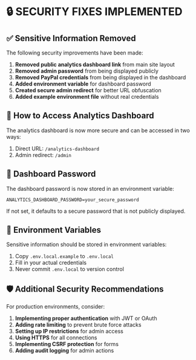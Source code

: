# 🔒 SECURITY FIXES IMPLEMENTED

## ✅ Sensitive Information Removed

The following security improvements have been made:

1. **Removed public analytics dashboard link** from main site layout
2. **Removed admin password** from being displayed publicly
3. **Removed PayPal credentials** from being displayed in the dashboard
4. **Added environment variable** for dashboard password
5. **Created secure admin redirect** for better URL obfuscation
6. **Added example environment file** without real credentials

## 🔐 How to Access Analytics Dashboard

The analytics dashboard is now more secure and can be accessed in two ways:

1. Direct URL: `/analytics-dashboard`
2. Admin redirect: `/admin`

## 🔑 Dashboard Password

The dashboard password is now stored in an environment variable:
```
ANALYTICS_DASHBOARD_PASSWORD=your_secure_password
```

If not set, it defaults to a secure password that is not publicly displayed.

## 📝 Environment Variables

Sensitive information should be stored in environment variables:

1. Copy `.env.local.example` to `.env.local`
2. Fill in your actual credentials
3. Never commit `.env.local` to version control

## 🛡️ Additional Security Recommendations

For production environments, consider:

1. **Implementing proper authentication** with JWT or OAuth
2. **Adding rate limiting** to prevent brute force attacks
3. **Setting up IP restrictions** for admin access
4. **Using HTTPS** for all connections
5. **Implementing CSRF protection** for forms
6. **Adding audit logging** for admin actions